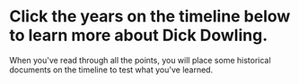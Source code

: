 <!-- author:Caleb McDaniel, mc:none -->

# Click the years on the timeline below to learn more about Dick Dowling.

When you've read through all the points, you will place some historical documents on the timeline to test what you've learned.
